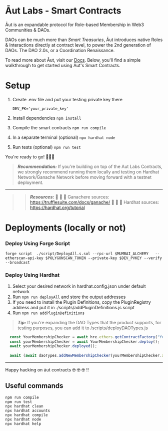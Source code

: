# Āut Labs - Smart Contracts
Āut is an expandable protocol for Role-based Membership in Web3 Communities & DAOs.

DAOs can be much more than _Smart Treasuries_, Āut introduces native Roles & Interactions directly at contract level, to power the 2nd generation of DAOs. The DAO 2.0s, or a Coordination Renaissance.

To read more about Āut, visit our [Docs](https://docs.aut.id).
Below, you'll find a simple walkthrough to get started using Āut's Smart Contracts.

# Setup 

1. Create .env file and put your testing private key there
    ```
    DEV_PK='your_private_key'
    ```

2. Install dependencies
`npm install`

3. Compile the smart contracts 
`npm run compile`

4. In a separate terminal (optional)
`npx hardhat node`

5. Run tests (optional)
`npm run test`

You're ready to go! 🚀🚀🚀

> **_Recommendation:_** If you're building on top of the Aut Labs Contracts, we strongly recommend running them locally and testing on Hardhat Network/Ganache Network before moving forward with a testnet deployment.
----
> > **_Resources:_** 🍫 🍫 🍫 Ganachere sources: https://trufflesuite.com/docs/ganache/
🎩 🎩 🎩 Hardhat sources: https://hardhat.org/tutorial

# Deployments (locally or not)
### Deploy Using Forge Script

`forge script  ./script/DeployAll.s.sol --rpc-url $MUMBAI_ALCHEMY   --etherscan-api-key $POLYGONSCAN_TOKEN --private-key $DEV_PVKEY --verify --broadcast`

### Deploy Using Hardhat

1. Select your desired network in hardhat.config.json under default network
2. Run `npm run deployAll` and store the output addresses
2. If you need to install the Plugin Definitions, copy the PluginRegistry address and put it in ./scripts/addPluginDefinitions.js script
3. Run `npm run addPluginDefinitions` 
    
> **_Tip:_** If you're expanding the DAO Types that the product supports, for testing purposes, you can add it to /scripts/deployDAOTypes.js



``` javascript
  const YourMembershipChecker = await hre.ethers.getContractFactory("YourMembershipChecker");
  const yourMembershipChecker = await YourMembershipChecker.deploy();
  await yourMembershipChecker.deployed();
  
  await (await daoTypes.addNewMembershipChecker(yourMembershipChecker.address)).wait();
```

----
Happy hacking on āut contracts 🤓 🤓 🤓 !! 
 
## Useful commands
```shell
npm run compile
npm run test
npx hardhat clean
npx hardhat accounts
npx hardhat compile
npx hardhat node
npx hardhat help
```
